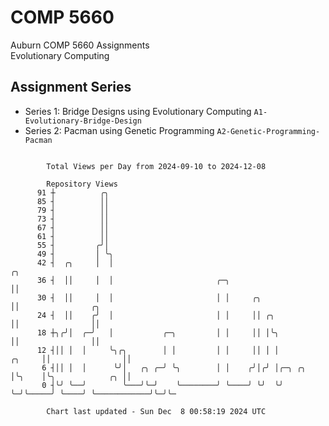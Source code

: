 # COMP 5660
Auburn COMP 5660 Assignments  
Evolutionary Computing

## Assignment Series
- Series 1: Bridge Designs using Evolutionary Computing `A1-Evolutionary-Bridge-Design`
- Series 2: Pacman using Genetic Programming `A2-Genetic-Programming-Pacman`

```

        Total Views per Day from 2024-09-10 to 2024-12-08

        Repository Views
      91 ┼          ╭╮
      85 ┤          ││
      79 ┤          ││
      73 ┤          ││
      67 ┤          ││
      61 ┤          ││
      55 ┤         ╭╯│
      49 ┤         │ ╰╮
      42 ┤  ╭╮     │  │                                                       ╭╮
      36 ┤  ││     │  │                       ╭─╮                             ││
      30 ┤  ││     │  │                       │ │     ╭╮                      ││                ╭╮
      24 ┤  ││    ╭╯  │                       │ │     ││ ╭╮                   ││                ││
      18 ┼╮╭╯│  ╭─╯   │           ╭─╮         │ │     ││ │╰╮                  ││                ││
      12 ┤││ │  │     ╰╮╭╮        │ │         │ │     ││ │ │           ╭╮     ││                ││
       6 ┤││ │  │      ╰╯│   ╭╮ ╭─╯ ╰╮        │ │    ╭╯│╭╯ │╭─╮ ╭╮     │╰╮    │╰╮            ╭╮ ││
       0 ┤╰╯ ╰──╯        ╰───╯╰─╯    ╰────────╯ ╰────╯ ╰╯  ╰╯ ╰─╯╰─────╯ ╰────╯ ╰────────────╯╰─╯╰─

        Chart last updated - Sun Dec  8 00:58:19 2024 UTC
        
```
